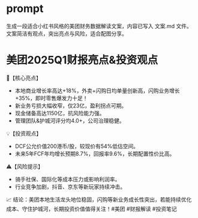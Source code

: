 # prompt

生成一段适合小红书风格的美团财务数据解读文案，内容已写入 文案.md 文件。文案简洁有观点，突出亮点与风险，适合配图分享。


# 美团2025Q1财报亮点&投资观点

🌟【核心亮点】

- 本地商业增长率高达+18%，外卖+闪购日均单量创新高，闪购业务增长+35%，即时零售爆发力十足！
- 新业务亏损大幅收窄，仅23亿，盈利拐点可期。
- 现金储备高达1150亿，抗风险能力强。
- 管理团队&护城河评分均4.0+，公司治理稳健。

💡【投资观点】

- DCF公允价值200港币/股，较现价有54%低估空间。
- 未来5年FCF年均增长预期8.7%，回报率9.6%，长期配置性价比高。

⚠️【风险提示】

- 骑手社保、国际化等成本压力或影响利润率。
- 行业竞争加剧，抖音、京东等新玩家持续冲击。

📈 结论：美团本地生活龙头地位稳固，闪购等新业务成长性突出，若能持续优化成本、守住护城河，长期投资价值值得关注！#美团 #财报解读 #投资笔记
